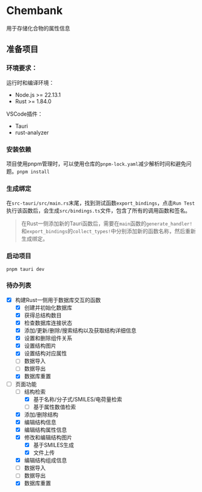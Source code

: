# Chembank

用于存储化合物的属性信息

## 准备项目

### 环境要求：

运行时和编译环境：

- Node.js >= 22.13.1
- Rust >= 1.84.0

VSCode插件：

- Tauri
- rust-analyzer

### 安装依赖

项目使用pnpm管理时，可以使用仓库的`pnpm-lock.yaml`减少解析时间和避免问题。`pnpm install`

### 生成绑定

在`src-tauri/src/main.rs`末尾，找到测试函数`export_bindings`，点击`Run Test`执行该函数后，会生成`src/bindings.ts`文件，包含了所有的调用函数和签名。

> 在Rust一侧添加新的Tauri函数后，需要在`main`函数的`generate_handler!`和`export_bindings`的`collect_types!`中分别添加新的函数名称，然后重新生成绑定。

### 启动项目

`pnpm tauri dev`

### 待办列表

- [x] 构建Rust一侧用于数据库交互的函数
  - [x] 创建并初始化数据库
  - [x] 获得总结构数目
  - [x] 检查数据库连接状态
  - [x] 添加/更新/删除/搜索结构以及获取结构详细信息
  - [x] 设置和删除组件关系
  - [x] 设置结构图片
  - [x] 设置结构对应属性
  - [ ] 数据导入
  - [ ] 数据导出
  - [x] 数据库重置
- [ ] 页面功能
  - [ ] 结构检索
    - [x] 基于名称/分子式/SMILES/电荷量检索
    - [ ] 基于属性数值检索
  - [x] 添加/删除结构
  - [x] 编辑结构信息
  - [x] 编辑结构属性信息
  - [x] 修改和编辑结构图片
    - [x] 基于SMILES生成
    - [x] 文件上传
  - [x] 编辑结构组成信息
  - [ ] 数据导入
  - [ ] 数据导出
  - [x] 数据库重置
